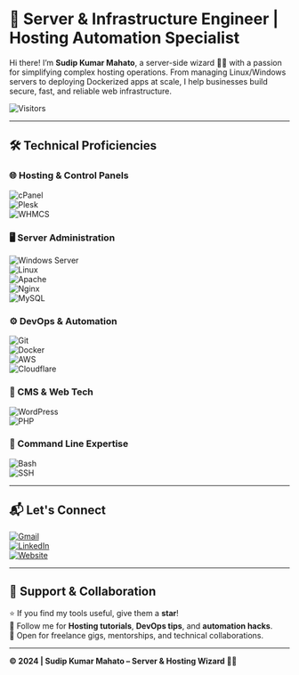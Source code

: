 # 🚀 Server & Infrastructure Engineer | Hosting Automation Specialist

Hi there! I’m **Sudip Kumar Mahato**, a server-side wizard 🧙‍♂️ with a passion for simplifying complex hosting operations. From managing Linux/Windows servers to deploying Dockerized apps at scale, I help businesses build secure, fast, and reliable web infrastructure.

![Visitors](https://komarev.com/ghpvc/?username=ezsudeep&style=for-the-badge&color=blue)

---

## 🛠️ Technical Proficiencies

### 🌐 Hosting & Control Panels  
![cPanel](https://img.shields.io/badge/cPanel-FF6C2C?style=for-the-badge&logo=cpanel&logoColor=white)  
![Plesk](https://img.shields.io/badge/Plesk-52BBE6?style=for-the-badge&logo=plesk&logoColor=white)  
![WHMCS](https://img.shields.io/badge/WHMCS-7D1B7D?style=for-the-badge&logo=whmcs&logoColor=white)

### 🖥️ Server Administration  
![Windows Server](https://img.shields.io/badge/Windows_Server-0078D6?style=for-the-badge&logo=windows&logoColor=white)  
![Linux](https://img.shields.io/badge/Linux-FCC624?style=for-the-badge&logo=linux&logoColor=black)  
![Apache](https://img.shields.io/badge/Apache-D22128?style=for-the-badge&logo=apache&logoColor=white)  
![Nginx](https://img.shields.io/badge/Nginx-009639?style=for-the-badge&logo=nginx&logoColor=white)  
![MySQL](https://img.shields.io/badge/MySQL-4479A1?style=for-the-badge&logo=mysql&logoColor=white)

### ⚙️ DevOps & Automation  
![Git](https://img.shields.io/badge/Git-F05032?style=for-the-badge&logo=git&logoColor=white)  
![Docker](https://img.shields.io/badge/Docker-2496ED?style=for-the-badge&logo=docker&logoColor=white)  
![AWS](https://img.shields.io/badge/AWS-232F3E?style=for-the-badge&logo=amazon-aws&logoColor=white)  
![Cloudflare](https://img.shields.io/badge/Cloudflare-F38020?style=for-the-badge&logo=cloudflare&logoColor=white)

### 📝 CMS & Web Tech  
![WordPress](https://img.shields.io/badge/WordPress-21759B?style=for-the-badge&logo=wordpress&logoColor=white)  
![PHP](https://img.shields.io/badge/PHP-777BB4?style=for-the-badge&logo=php&logoColor=white)

### 🧠 Command Line Expertise  
![Bash](https://img.shields.io/badge/Bash-4EAA25?style=for-the-badge&logo=gnu-bash&logoColor=white)  
![SSH](https://img.shields.io/badge/SSH-000000?style=for-the-badge&logo=ssh&logoColor=white)

---

## 📬 Let's Connect

[![Gmail](https://img.shields.io/badge/Email-D14836?style=for-the-badge&logo=gmail&logoColor=white)](mailto:ezsudeep@gmail.com)  
[![LinkedIn](https://img.shields.io/badge/LinkedIn-0077B5?style=for-the-badge&logo=linkedin&logoColor=white)](https://linkedin.com/in/ezsudeep)  
[![Website](https://img.shields.io/badge/Website-000000?style=for-the-badge&logo=google-chrome&logoColor=white)](https://protozoahost.com)

---

## 🙌 Support & Collaboration

⭐ If you find my tools useful, give them a **star**!  
🔔 Follow me for **Hosting tutorials**, **DevOps tips**, and **automation hacks**.  
💬 Open for freelance gigs, mentorships, and technical collaborations.

---

**© 2024 | Sudip Kumar Mahato – Server & Hosting Wizard 🧙‍♂️**
